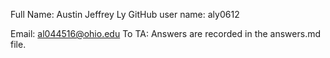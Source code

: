 Full Name: Austin Jeffrey Ly
GitHub user name: aly0612

Email: al044516@ohio.edu
To TA: Answers are recorded in the answers.md file.

